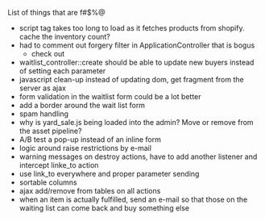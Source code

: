 List of things that are f#$%@

- script tag takes too long to load as it fetches products from shopify. cache the inventory count?
- had to comment out forgery filter in ApplicationController that is bogus
  - check out <input name="authenticity_token" value="<%= form_authenticity_token %>" type="hidden">
- waitlist_controller::create should be able to update new buyers instead of setting each parameter
- javascript clean-up instead of updating dom, get fragment from the server as ajax
- form validation in the waitlist form could be a lot better
- add a border around the wait list form
- spam handling
- why is yard_sale.js being loaded into the admin? Move or remove from the asset pipeline?
- A/B test a pop-up instead of an inline form
- logic around raise restrictions by e-mail
- warning messages on destroy actions, have to add another listener and intercept linke_to action
- use link_to everywhere and proper parameter sending
- sortable columns
- ajax add/remove from tables on all actions
- when an item is actually fulfilled, send an e-mail so that those on the waiting list can come back and buy something else